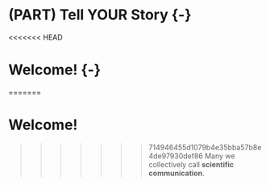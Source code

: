 # (PART) Tell YOUR Story {-}
<<<<<<< HEAD
# Welcome! {-}
=======
# Welcome!
>>>>>>> 714946455d1079b4e35bba57b8e4de97930def86
Many we collectively call __scientific communication__.

